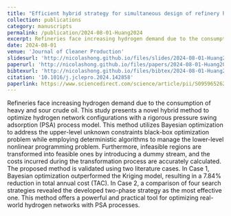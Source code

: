 ```yaml
---
title: "Efficient hybrid strategy for simultaneous design of refinery hydrogen networks and pressure swing adsorption unit"
collection: publications
category: manuscripts
permalink: /publication/2024-08-01-Huang2024
excerpt: Refineries face increasing hydrogen demand due to the consumption of heavy and sour crude oil. This study presents a novel hybrid method to optimize hydrogen network configurations with a rigorous pressure swing adsorption (PSA) process model. This method utilizes Bayesian optimization to address the upper-level unknown constraints black-box optimization problem while employing deterministic algorithms to manage the lower-level nonlinear programming problem. Furthermore, infeasible regions are transformed into feasible ones by introducing a dummy stream, and the costs incurred during the transformation process are accurately calculated. The proposed method is validated using two literature cases. In Case 1, Bayesian optimization outperformed the Kriging model, resulting in a 7.84\% reduction in total annual cost (TAC). In Case 2, a comparison of four search strategies revealed the developed two-phase strategy as the most effective one. This method offers a powerful and practical tool for optimizing real-world hydrogen networks with PSA processes.
date: 2024-08-01
venue: 'Journal of Cleaner Production'
slidesurl: 'http://nicolashong.github.io/files/slides/2024-08-01-Huang2024.pdf'
paperurl: 'http://nicolashong.github.io/files/papers/2024-08-01-Huang2024.pdf'
bibtexurl: 'http://nicolashong.github.io/files/bibtex/2024-08-01-Huang2024.bib'
citation: '10.1016/j.jclepro.2024.142858'
paperlink: https://www.sciencedirect.com/science/article/pii/S0959652624023072
---
```


Refineries face increasing hydrogen demand due to the consumption of heavy and sour crude oil. This study presents a novel hybrid method to optimize hydrogen network configurations with a rigorous pressure swing adsorption (PSA) process model. This method utilizes Bayesian optimization to address the upper-level unknown constraints black-box optimization problem while employing deterministic algorithms to manage the lower-level nonlinear programming problem. Furthermore, infeasible regions are transformed into feasible ones by introducing a dummy stream, and the costs incurred during the transformation process are accurately calculated. The proposed method is validated using two literature cases. In Case 1, Bayesian optimization outperformed the Kriging model, resulting in a 7.84\% reduction in total annual cost (TAC). In Case 2, a comparison of four search strategies revealed the developed two-phase strategy as the most effective one. This method offers a powerful and practical tool for optimizing real-world hydrogen networks with PSA processes.
